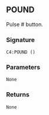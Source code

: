 ## POUND

Pulse # button.


### Signature

`C4:POUND ()`


### Parameters

`None`


### Returns

`None`
